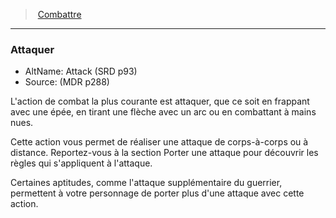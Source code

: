 ﻿---
!Generic
Id: combat_hd.md#attaquer
ParentLink: combat_hd.md#combattre
Name: Attaquer
ParentName: Combattre
NameLevel: 3
AltName: Attack (SRD p93)
Source: (MDR p288)
---
> [Combattre](hd_combat.md)

---

### Attaquer

- AltName: Attack (SRD p93)
- Source: (MDR p288)

L'action de combat la plus courante est attaquer, que ce soit en frappant avec une épée, en tirant une flèche avec un arc ou en combattant à mains nues.

Cette action vous permet de réaliser une attaque de corps-à-corps ou à distance. Reportez-vous à la section Porter une attaque pour découvrir les règles qui s'appliquent à l'attaque.

Certaines aptitudes, comme l'attaque supplémentaire du guerrier, permettent à votre personnage de porter plus d'une attaque avec cette action.

